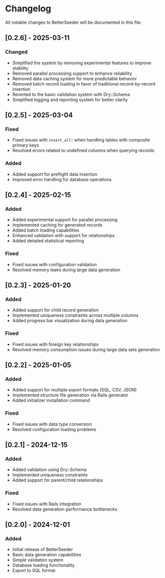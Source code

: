# Changelog

All notable changes to BetterSeeder will be documented in this file.

## [0.2.6] - 2025-03-11

### Changed
- Simplified the system by removing experimental features to improve stability
- Removed parallel processing support to enhance reliability
- Removed data caching system for more predictable behavior
- Removed batch record loading in favor of traditional record-by-record insertion
- Reverted to the basic validation system with Dry::Schema
- Simplified logging and reporting system for better clarity

## [0.2.5] - 2025-03-04

### Fixed
- Fixed issues with `insert_all!` when handling tables with composite primary keys
- Resolved errors related to undefined columns when querying records

### Added
- Added support for preflight data insertion
- Improved error handling for database operations

## [0.2.4] - 2025-02-15

### Added
- Added experimental support for parallel processing
- Implemented caching for generated records
- Added batch loading capabilities
- Enhanced validation with support for relationships
- Added detailed statistical reporting

### Fixed
- Fixed issues with configuration validation
- Resolved memory leaks during large data generation

## [0.2.3] - 2025-01-20

### Added
- Added support for child record generation
- Implemented uniqueness constraints across multiple columns
- Added progress bar visualization during data generation

### Fixed
- Fixed issues with foreign key relationships
- Resolved memory consumption issues during large data sets generation

## [0.2.2] - 2025-01-05

### Added
- Added support for multiple export formats (SQL, CSV, JSON)
- Implemented structure file generation via Rails generator
- Added initializer installation command

### Fixed
- Fixed issues with data type conversion
- Resolved configuration loading problems

## [0.2.1] - 2024-12-15

### Added
- Added validation using Dry::Schema
- Implemented uniqueness constraints
- Added support for parent/child relationships

### Fixed
- Fixed issues with Rails integration
- Resolved data generation performance bottlenecks

## [0.2.0] - 2024-12-01

### Added
- Initial release of BetterSeeder
- Basic data generation capabilities
- Simple validation system
- Database loading functionality
- Export to SQL format
